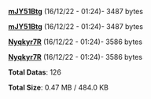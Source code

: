 [**mJY51Btg**](/data/mJY51Btg.txt) (16/12/22 - 01:24)- 3487 bytes

[**mJY51Btg**](/data/mJY51Btg.txt) (16/12/22 - 01:24)- 3487 bytes

[**Nyqkyr7R**](/data/Nyqkyr7R.txt) (16/12/22 - 01:24)- 3586 bytes

[**Nyqkyr7R**](/data/Nyqkyr7R.txt) (16/12/22 - 01:24)- 3586 bytes

**Total Datas**: 126

**Total Size**: 0.47 MB / 484.0 KB